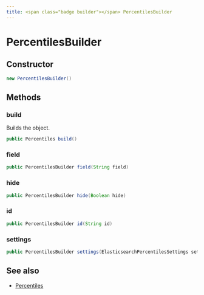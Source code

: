 ```yaml
---
title: <span class="badge builder"></span> PercentilesBuilder
---
```

# <span class="badge builder"></span> PercentilesBuilder

## Constructor

```java
new PercentilesBuilder()
```
## Methods

### <span class="badge object-method"></span> build

Builds the object.

```java
public Percentiles build()
```

### <span class="badge object-method"></span> field

```java
public PercentilesBuilder field(String field)
```

### <span class="badge object-method"></span> hide

```java
public PercentilesBuilder hide(Boolean hide)
```

### <span class="badge object-method"></span> id

```java
public PercentilesBuilder id(String id)
```

### <span class="badge object-method"></span> settings

```java
public PercentilesBuilder settings(ElasticsearchPercentilesSettings settings)
```

## See also

 * <span class="badge object-type-class"></span> [Percentiles](./object-Percentiles.md)
